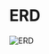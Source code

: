 # ERD

![ERD](https://github.com/jangyoojeong/hhplus-ticketing-week03/assets/55098858/6a445c05-ea8c-4d52-883c-b77bc73421f1)

